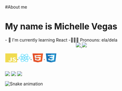 #About me
<h1>My name is Michelle Vegas</h1>
- 🌱 I'm currently learning React
-👩🏽‍💻 Pronouns: ela/dela 



<div align="center">
  <a href="https://github.com/miche0077">
  <img height="180em" src="https://github-readme-stats.vercel.app/api?username=miche0077&show_icons=true&theme=radical&include_all_commits=true&count_private=true"/>
  <img height="180em" src="https://github-readme-stats.vercel.app/api/top-langs/?username=miche0077&layout=compact&langs_count=7&theme=radical"/>
</div>
<div style="display: inline_block"><br>
  <img align="center" alt="Miche-Js" height="30" width="40" src="https://raw.githubusercontent.com/devicons/devicon/master/icons/javascript/javascript-plain.svg">
  <img align="center" alt="Miche-React" height="30" width="40" src="https://raw.githubusercontent.com/devicons/devicon/master/icons/react/react-original.svg">
  <img align="center" alt="Miche-HTML" height="30" width="40" src="https://raw.githubusercontent.com/devicons/devicon/master/icons/html5/html5-original.svg">
  <img align="center" alt="Miche-CSS" height="30" width="40" src="https://raw.githubusercontent.com/devicons/devicon/master/icons/css3/css3-original.svg">

 
</div>
  
  ##
 
<div> 

  <a href="https://instagram.com/michellevegas_16" target="_blank"><img src="https://img.shields.io/badge/-Instagram-%23E4405F?style=for-the-badge&logo=instagram&logoColor=white" target="_blank"></a>
 <a href="miche007#1899" target="_blank"><img src="https://img.shields.io/badge/Discord-7289DA?style=for-the-badge&logo=discord&logoColor=white" target="_blank"></a> 
  <a href = "mailto:michellevegas_16@hotmail.com"><img src="https://img.shields.io/badge/-Gmail-%23333?style=for-the-badge&logo=gmail&logoColor=white" target="_blank"></a>
 
 
  ![Snake animation](https://github.com/Michelle-Vegas/Michelle-Vegas/blob/output/github-contribution-grid-snake.svg)
 
</div>
